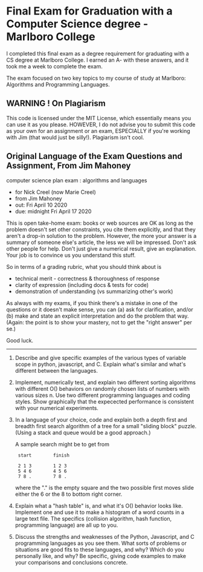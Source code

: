 # Final Exam for Graduation with a Computer Science degree - Marlboro College
I completed this final exam as a degree requirement for graduating with a CS degree at Marlboro College. I earned an A- with these answers, and it took me a week to complete the exam.

The exam focused on two key topics to my course of study at Marlboro: Algorithms and Programming Languages. 

## WARNING ! On Plagiarism

This code is licensed under the MIT License, which essentially means you can use it as you please. HOWEVER, I do not advise you to submit this code as your own for an assignment or an exam, ESPECIALLY if you're working with Jim (that would just be silly!). Plagiarism isn't cool.

## Original Language of the Exam Questions and Assignment, From Jim Mahoney

computer science plan exam : algorithms and languages

  * for Nick Creel (now Marie Creel)
  * from Jim Mahoney
  * out:    Fri April 10 2020
  * due:    midnight Fri April 17 2020

This is open take-home exam: books or web sources are OK as long as
the problem doesn't set other constraints, you cite them explicitly,
and that they aren't a drop-in solution to the problem. However, the
more your answer is a summary of someone else's article, the less we
will be impressed. Don't ask other people for help. Don't just give a
numerical result, give an explanation.  Your job is to convince us you
understand this stuff.

So in terms of a grading rubric, what you should think about is
 * technical merit - correctness & thoroughness of response
 * clarity of expression (including docs & tests for code)
 * demonstration of understanding (vs summarizing other's work)

As always with my exams, if you think there's a mistake in one of the
questions or it doesn't make sense, you can (a) ask for clarification,
and/or (b) make and state an explicit interpretation and do the
problem that way.  (Again: the point is to show your mastery,
not to get the "right answer" per se.)

Good luck.

----------------------------------------------------------------------

 1. Describe and give specific examples of the various types
    of variable scope in python, javascript, and C. Explain what's
    similar and what's different between the languages.

 2. Implement, numerically test, and explain two different sorting
    algorithms with different O() behaviors on randomly chosen
    lists of numbers with various sizes n. Use two different
    programming languages and coding styles. Show graphically
    that the expecected performance is consistent with your
    numerical experiments.

 3. In a language of your choice, code and explain both a depth first
    and breadth first search algorithm of a tree for a small "sliding
    block" puzzle. (Using a stack and queue would be a good approach.)

    A sample search might be to get from 

         start        finish      

         2 1 3        1 2 3
         5 4 6        4 5 6
         7 8 .        7 8 .

    where the "." is the empty square and the two possible first moves 
    slide either the 6 or the 8 to bottom right corner.

 4. Explain what a "hash table" is, and what it's O() behavior looks
    like. Implement one and use it to make a histogram of a word
    counts in a large text file. The specifics (collision algorithm,
    hash function, programming language) are all up to you.

 5. Discuss the strengths and weaknesses of the Python, Javascript,
    and C programming languages as you see them. What sorts of
    problems or situations are good fits to these languages, and why?
    Which do you personally like, and why?  Be specific, giving
    code examples to make your comparisons and conclusions concrete.

